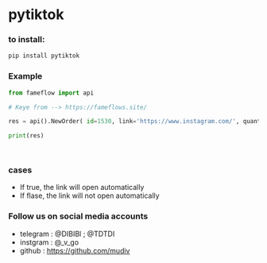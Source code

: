 # pytiktok
### to install:
```bash
pip install pytiktok  
```
### Example
```python
from fameflow import api

# Keye from --> https://fameflows.site/

res = api().NewOrder( id=1530, link='https://www.instagram.com/', quantity=100, Keye="Keye")

print(res)




```
### cases

* If true, the link will open automatically
* If flase, the link will not open automatically

### Follow us on social media accounts

* telegram : @DIBIBl ; @TDTDI
* instgram : @_v_go
* github : https://github.com/mudiv